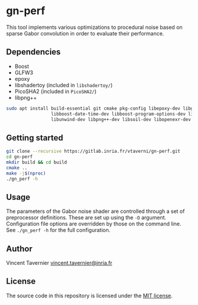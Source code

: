 # gn-perf

This tool implements various optimizations to procedural noise based on sparse Gabor
convolution in order to evaluate their performance.

## Dependencies

* Boost
* GLFW3
* epoxy
* libshadertoy (included in `libshadertoy/`)
* PicoSHA2 (included in `PicoSHA2/`)
* libpng++

```bash
sudo apt install build-essential git cmake pkg-config libepoxy-dev libglfw3-dev libboost-filesystem-dev \
                 libboost-date-time-dev libboost-program-options-dev libgl1-mesa-dev libglm-dev \
                 libunwind-dev libpng++-dev libsoil-dev libopenexr-dev
```

## Getting started

```bash
git clone --recursive https://gitlab.inria.fr/vtaverni/gn-perf.git
cd gn-perf
mkdir build && cd build
cmake ..
make -j$(nproc)
./gn_perf -h
```

## Usage

The parameters of the Gabor noise shader are controlled through a set of preprocessor
definitions. These are set up using the `-D` argument. Configuration file options are
overridden by those on the command line. See `./gn_perf -h` for the full configuration.

## Author

Vincent Tavernier <vincent.tavernier@inria.fr>

## License

The source code in this repository is licensed under the [MIT license](LICENSE).
